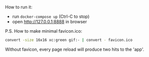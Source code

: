 How to run it:

 - run `docker-compose up` (Ctrl-C to stop)
 - open <http://127.0.0.1:8888> in browser

P.S. How to make minimal favicon.ico:

```sh
convert -size 16x16 xc:green gif:- | convert - favicon.ico
```

Without favicon, every page reload will produce two hits to the 'app'.
